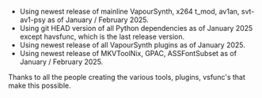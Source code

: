 * Using newest release of mainline VapourSynth, x264 t_mod, av1an, svt-av1-psy as of January / February 2025.  
* Using git HEAD version of all Python dependencies as of January 2025 except havsfunc, which is the last release version.  
* Using newest release of all VapourSynth plugins as of January 2025.  
* Using newest release of MKVToolNix, GPAC, ASSFontSubset as of January / February 2025.  

Thanks to all the people creating the various tools, plugins, vsfunc's that make this possible.  
